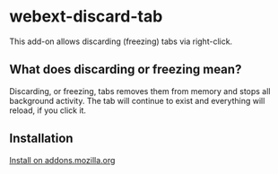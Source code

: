 # webext-discard-tab

This add-on allows discarding (freezing) tabs via right-click.

## What does discarding or freezing mean? ##
Discarding, or freezing, tabs removes them from memory and stops all background activity.
The tab will continue to exist and everything will reload, if you click it.

## Installation
[Install on addons.mozilla.org](https://addons.mozilla.org/en-US/firefox/addon/discard-tab/)
